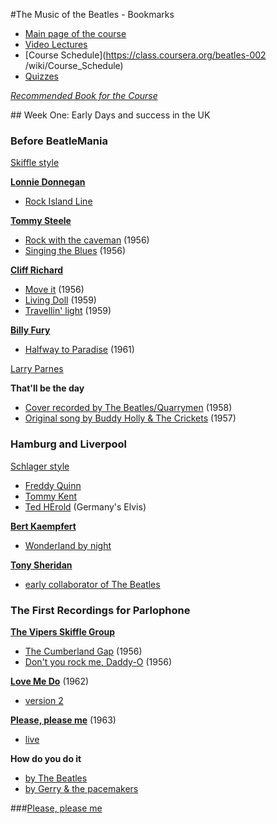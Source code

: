 #The Music of the Beatles - Bookmarks

- [Main page of the course](https://class.coursera.org/beatles-002)
- [Video Lectures](https://class.coursera.org/beatles-002/lecture)
- [Course Schedule](https://class.coursera.org/beatles-002
/wiki/Course_Schedule)
- [Quizzes](https://class.coursera.org/beatles-002/quiz)

_[Recommended Book for the Course](http://www.amazon.com/Beatlesongs-William-J-Dowlding/dp/0671682296/)_

## Week One: Early Days and success in the UK

### Before BeatleMania 

[Skiffle style](https://en.wikipedia.org/wiki/Skiffle)  

**[Lonnie Donnegan](spotify:artist:6dIOTeSQDBSR6gwsL0WB2n)**  
- [Rock Island Line](spotify:track:7gCVKEd5Nf6Wimegqu6suC)

**[Tommy Steele](spotify:artist:2eUMWLKLpPyMWuTgoMgEG6)**  
- [Rock with the caveman](spotify:track:7p5cbvoGpuB1Owt9AH5Pf4) (1956)  
- [Singing the Blues](spotify:track:5Y1VAmQKxRHe6etugoDvDu) (1956) 

**[Cliff Richard](spotify:artist:2nvKpWcP8etYTq4JrRiUiy)**  
- [Move it](spotify:track:2hovkj2WrrEfK4XKCpCYHV) (1956)  
- [Living Doll](spotify:track:2W0TSbN1oer7YjozylCi8T) (1959)   
- [Travellin' light](spotify:track:5ZNV47Uei2xwfPzCdaPuG8) (1959)   
 
**[Billy Fury](spotify:artist:7rtLZcKWGV4eaZsBwSKimf)**  
- [Halfway to Paradise](spotify:track:4tTOk01ERtVA5YQJJvlyrw) (1961) 

[Larry Parnes](https://en.wikipedia.org/wiki/Larry_Parnes)

**That'll be the day**  
- [Cover recorded by The Beatles/Quarrymen](https://www.youtube.com/watch?v=7k17GWnOoU4) (1958)  
- [Original song by Buddy Holly & The Crickets](https://www.youtube.com/watch?v=WvJXCNwzBq4) (1957)  

### Hamburg and Liverpool

[Schlager style](https://en.wikipedia.org/wiki/Schlager)

- [Freddy Quinn](spotify:artist:18mGtkaRoIjbOaGT1rykKP) 
- [Tommy Kent](spotify:artist:4JNuhAGutUbCgC5tyznxhE)
- [Ted HErold](spotify:artist:6Vgqtfn2TbVchYWlQmlYPR) (Germany's Elvis) 

**[Bert Kaempfert](spotify:artist:2s6JabvZdqVQhfOsaxCSFX)**  
- [Wonderland by night](spotify:track:7HsMNIWzCpWGrLpQZiqhNK)

**[Tony Sheridan](spotify:artist:3muGwkg7cEbK52vzp76J38)**   
- [early collaborator of The Beatles](https://en.wikipedia.org/wiki/Tony_Sheridan)


### The First Recordings for Parlophone

**[The Vipers Skiffle Group](spotify:artist:0q1LaC8wyLs979C2REEWXY)**    
- [The Cumberland Gap](spotify:track:1cKAZUxptWjAQBLV6q7GBZ) (1956)    
- [Don't you rock me, Daddy-O](spotify:track:3726wlZ0yItIh3DUni5ubN) (1956)


**[Love Me Do](https://www.youtube.com/watch?v=_xuMwfUqJJM)** (1962)  
- [version 2](https://www.youtube.com/watch?v=5SbQ3bTgBcE)

**[Please, please me](https://www.youtube.com/watch?v=h43nuGSd1m4)** (1963)  
- [live](https://www.youtube.com/watch?v=he0B0VMxCsw)

**How do you do it**  
- [by The Beatles](https://www.youtube.com/watch?v=_aIxEhX5gIQ)   
- [by Gerry & the pacemakers](spotify:track:4Z8FXxwOtJ2uccPGTOgSya)  

###[Please, please me](https://www.youtube.com/watch?v=QYJMfIzyjzA)

